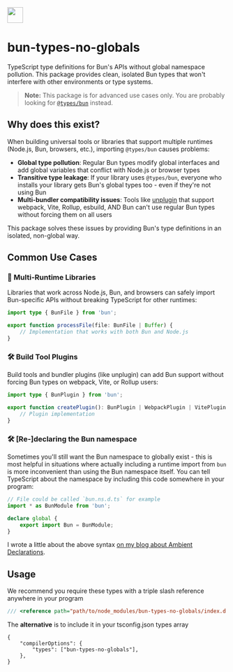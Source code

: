 <img src="https://bun.com/logo.png" height="36" />

# bun-types-no-globals

TypeScript type definitions for Bun's APIs without global namespace pollution. This package provides clean, isolated Bun types that won't interfere with other environments or type systems.

> **Note:** This package is for advanced use cases only. You are probably looking for [`@types/bun`](https://www.npmjs.com/package/@types/bun) instead.

## Why does this exist?

When building universal tools or libraries that support multiple runtimes (Node.js, Bun, browsers, etc.), importing `@types/bun` causes problems:

- **Global type pollution**: Regular Bun types modify global interfaces and add global variables that conflict with Node.js or browser types
- **Transitive type leakage**: If your library uses `@types/bun`, everyone who installs your library gets Bun's global types too - even if they're not using Bun
- **Multi-bundler compatibility issues**: Tools like [unplugin](https://github.com/unjs/unplugin) that support webpack, Vite, Rollup, esbuild, AND Bun can't use regular Bun types without forcing them on all users

This package solves these issues by providing Bun's type definitions in an isolated, non-global way.

## Common Use Cases

### 🔧 Multi-Runtime Libraries

Libraries that work across Node.js, Bun, and browsers can safely import Bun-specific APIs without breaking TypeScript for other runtimes:

```ts
import type { BunFile } from 'bun';

export function processFile(file: BunFile | Buffer) {
	// Implementation that works with both Bun and Node.js
}
```

### 🛠️ Build Tool Plugins

Build tools and bundler plugins (like unplugin) can add Bun support without forcing Bun types on webpack, Vite, or Rollup users:

```ts
import type { BunPlugin } from 'bun';

export function createPlugin(): BunPlugin | WebpackPlugin | VitePlugin {
	// Plugin implementation
}
```

### 🛠️ [Re-\]declaring the Bun namespace

Sometimes you'll still want the Bun namespace to globally exist - this is most helpful in situations where actually including a runtime import from `bun` is more inconvenient than using the Bun namespace itself. You can tell TypeScript about the namespace by including this code somewhere in your program:

```ts
// File could be called `bun.ns.d.ts` for example
import * as BunModule from 'bun';

declare global {
	export import Bun = BunModule;
}
```

I wrote a little about the above syntax [on my blog about Ambient Declarations](https://alistair.sh/ambient-declarations).

## Usage

We recommend you require these types with a triple slash reference anywhere in your program

```ts
/// <reference path="path/to/node_modules/bun-types-no-globals/index.d.ts">
```

The **alternative** is to include it in your tsconfig.json types array

```jsonc
{
	"compilerOptions": {
		"types": ["bun-types-no-globals"],
	},
}
```
